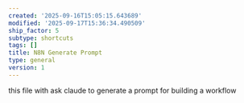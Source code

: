 ```yaml
---
created: '2025-09-16T15:05:15.643689'
modified: '2025-09-17T15:36:34.490509'
ship_factor: 5
subtype: shortcuts
tags: []
title: N8N Generate Prompt
type: general
version: 1
---
```


this file with ask claude to generate a prompt for building a workflow